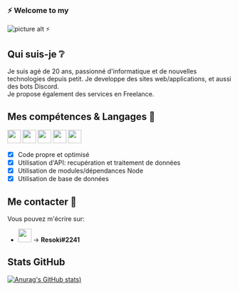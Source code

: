 ### ⚡ Welcome to my 
![picture alt](https://softalead.net/wp-content/uploads/2020/01/Download-Github-2020.jpg "Title is optional") ⚡


## Qui suis-je ❔ ##
Je suis agé de 20 ans, passionné d'informatique et de nouvelles technologies depuis petit. 
Je developpe des sites web/applications, et aussi des bots Discord.<br>
Je propose également des services en Freelance.


## Mes compétences & Langages 🚀 ##



<img height="30" src="https://img.shields.io/badge/JavaScript-F7DF1E?style=for-the-badge&logo=javascript&logoColor=black"> <img height="30" src="https://img.shields.io/badge/TypeScript-blue.svg?style=for-the-badge&logo=typescript&logoColor=white"> <img height="30" src="https://img.shields.io/badge/Node.js-339933?style=for-the-badge&logo=nodedotjs&logoColor=white"> <img height="30" src="https://img.shields.io/badge/npm-CB3837?style=for-the-badge&logo=npm&logoColor=white"> <img height="30" src="https://img.shields.io/badge/VSCode-222244.svg?style=for-the-badge&logo=visualstudiocode&logoColor=blue">


- [x] Code propre et optimisé
- [x] Utilisation d'API: recupération et traitement de données
- [x] Utilisation de modules/dépendances Node 
- [x] Utilisation de base de données

## Me contacter 💬 ##
Vous pouvez m'écrire sur:
- <img height="30" src="https://img.shields.io/badge/Discord-7289da.svg?style=for-the-badge&logo=discord&logoColor=white"> → **Resoki#2241**


## Stats GitHub ##
[![Anurag's GitHub stats](https://github-readme-stats.vercel.app/api?username=Resoki&theme=radical))](https://github.com/anuraghazra/github-readme-stats)


<!--
**Resoki/Resoki** is a ✨ _special_ ✨ repository because its `README.md` (this file) appears on your GitHub profile.


Here are some ideas to get you started:

- 🔭 I’m currently working on ...
- 🌱 I’m currently learning ...
- 👯 I’m looking to collaborate on ...
- 🤔 I’m looking for help with ...
- 💬 Ask me about ...
- 📫 How to reach me: ...
- 😄 Pronouns: ...
- ⚡ Fun fact: ...
-->
